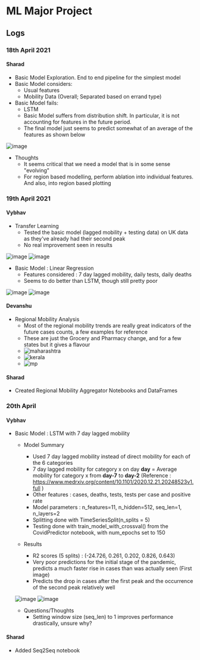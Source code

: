 # ML Major Project

## Logs

### 18th April 2021
#### Sharad
- Basic Model Exploration. End to end pipeline for the simplest model
- Basic Model considers:
  - Usual features
  - Mobility Data (Overall; Separated based on errand type)
- Basic Model fails:
  - LSTM
  - Basic Model suffers from distribution shift. In particular, it is not accounting for features in the future period. 
  - The final model just seems to predict somewhat of an average of the features as shown below

![image](https://user-images.githubusercontent.com/56106207/115334589-4bf06700-a1b9-11eb-843e-255d6cd07cd3.png)



- Thoughts
  - It seems critical that we need a model that is in some sense "evolving"
  - For region based modelling, perform ablation into individual features. And also, into region based plotting 

### 19th April 2021
#### Vybhav
- Transfer Learning
  - Tested the basic model (lagged mobility + testing data) on UK data as they've already had their second peak
  - No real improvement seen in results

![image](https://user-images.githubusercontent.com/81354041/115293507-0a3dcd00-a175-11eb-81d7-0169363d28a3.png)
![image](https://user-images.githubusercontent.com/81354041/115293539-145fcb80-a175-11eb-8c33-a5726174732a.png)

- Basic Model : Linear Regression
  - Features considered : 7 day lagged mobility, daily tests, daily deaths
  - Seems to do better than LSTM, though still pretty poor

![image](https://user-images.githubusercontent.com/81354041/115298034-8b4b9300-a17a-11eb-9809-bfb8f779eae6.png)
![image](https://user-images.githubusercontent.com/81354041/115298153-b9c96e00-a17a-11eb-9fcc-0114bc2ca6c0.png)

#### Devanshu
- Regional Mobility Analysis
  -  Most of the regional mobility trends are really great indicators of the future cases counts, a few examples for reference
  -  These are just the Grocery and Pharmacy change, and for a few states but it gives a flavour
  - ![maharashtra](https://user-images.githubusercontent.com/56106207/115298679-64da2780-a17b-11eb-8582-7d0196fab3b4.png)
  - ![kerala](https://user-images.githubusercontent.com/56106207/115298692-699edb80-a17b-11eb-8b9a-2f728a4eb0d8.png)
  - ![mp](https://user-images.githubusercontent.com/56106207/115298718-70c5e980-a17b-11eb-9275-0f2560532c1b.png)


#### Sharad
- Created Regional Mobility Aggregator Notebooks and DataFrames

### 20th April
#### Vybhav

- Basic Model : LSTM with 7 day lagged mobility
  - Model Summary
    - Used 7 day lagged mobility instead of direct mobility for each of the 6 categories
    - 7 day lagged mobility for category x on day **day** = Average mobility for category x from **day-7** to **day-2** (Reference : https://www.medrxiv.org/content/10.1101/2020.12.21.20248523v1.full )
    - Other features : cases, deaths, tests, tests per case and positive rate
    - Model parameters : n_features=11, n_hidden=512, seq_len=1, n_layers=2
    - Splitting done with TimeSeriesSplit(n_splits = 5)
    - Testing done with train_model_with_crossval() from the CovidPredictor notebook, with num_epochs set to 150

  - Results
    - R2 scores (5 splits) : (-24.726, 0.261, 0.202, 0.826, 0.643)
    - Very poor predictions for the initial stage of the pandemic, predicts a much faster rise in cases than was actually seen (First image)
    - Predicts the drop in cases after the first peak and the occurrence of the second peak relatively well

  ![image](https://user-images.githubusercontent.com/81354041/115383217-2f712080-a1f3-11eb-8d00-4f77e063848c.png) 
  ![image](https://user-images.githubusercontent.com/81354041/115362443-2a09db00-a1df-11eb-8925-fc2ffa305a42.png)

  - Questions/Thoughts
    - Setting window size (seq_len) to 1 improves performance drastically, unsure why?

#### Sharad
- Added Seq2Seq notebook
 

